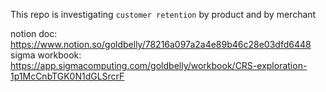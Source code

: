 This repo is investigating `customer retention` by product and by merchant

notion doc: https://www.notion.so/goldbelly/78216a097a2a4e89b46c28e03dfd6448
sigma workbook: https://app.sigmacomputing.com/goldbelly/workbook/CRS-exploration-1p1McCnbTGK0N1dGLSrcrF


